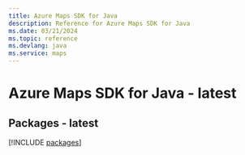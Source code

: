 ```yaml
---
title: Azure Maps SDK for Java
description: Reference for Azure Maps SDK for Java
ms.date: 03/21/2024
ms.topic: reference
ms.devlang: java
ms.service: maps
---
```

# Azure Maps SDK for Java - latest
## Packages - latest
[!INCLUDE [packages](maps-index.md)]